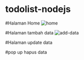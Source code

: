 # todolist-nodejs

#Halaman Home
![home](https://user-images.githubusercontent.com/30191386/71642930-6a410380-2ce5-11ea-98f7-14d20d1c47f5.JPG)

#Halaman tambah data
![add-data](https://user-images.githubusercontent.com/30191386/71642926-4f6e8f00-2ce5-11ea-809d-3cb0e56f4ffc.JPG)

#Halaman update data

#pop up hapus data
